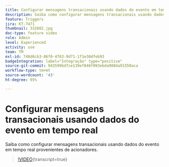 ```yaml
---
title: Configurar mensagens transacionais usando dados do evento em tempo real
description: Saiba como configurar mensagens transacionais usando dados do evento em tempo real provenientes de acionadores.
feature: Triggers
jira: KT-7471
thumbnail: 332602.jpg
doc-type: feature video
role: Admin
level: Experienced
activity: use
team: TM
exl-id: 748d6cb3-86f0-4763-9d71-1f1e30dfeb93
badgeIntegration: label="Integração" type="positive"
source-git-commit: 943599bd7ce139ef846f093ebda9084a91550aca
workflow-type: tm+mt
source-wordcount: '43'
ht-degree: 95%

---
```


# Configurar mensagens transacionais usando dados do evento em tempo real

Saiba como configurar mensagens transacionais usando dados do evento em tempo real provenientes de acionadores.

>[!VIDEO](https://video.tv.adobe.com/v/332602?learn=on){transcript=true}

